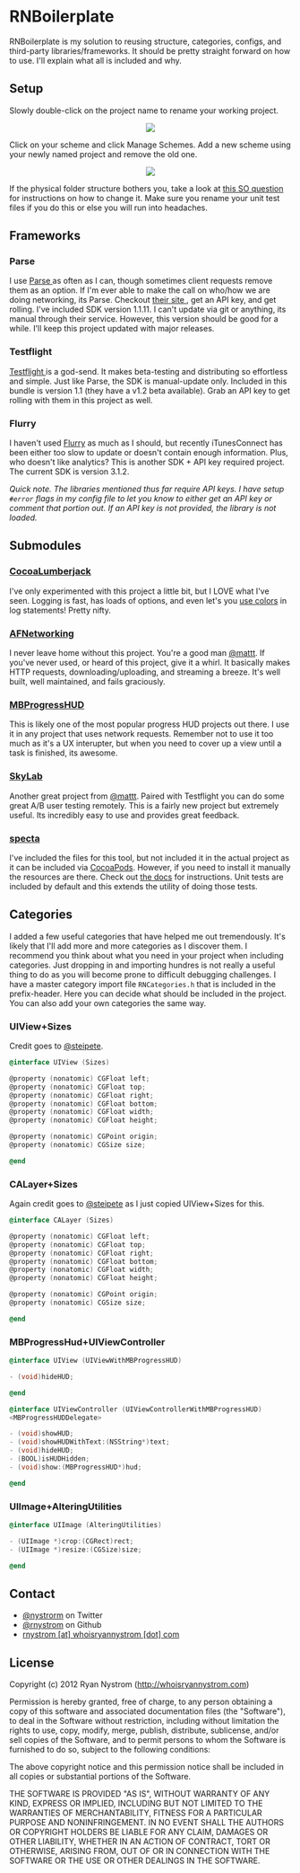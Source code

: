 RNBoilerplate
======

RNBoilerplate is my solution to reusing structure, categories, configs, and third-party libraries/frameworks. It should be pretty straight forward on how to use. I'll explain what all is included and why.

## Setup

Slowly double-click on the project name to rename your working project.

<div style="text-align:center"><img src="https://github.com/rnystrom/RNBoilerplate/blob/public/images/rename.png?raw=true" /></div>

Click on your scheme and click Manage Schemes. Add a new scheme using your newly named project and remove the old one.

<div style="text-align:center"><img src="https://github.com/rnystrom/RNBoilerplate/blob/public/images/scheme.png?raw=true" /></div>

If the physical folder structure bothers you, take a look at [this SO question](http://stackoverflow.com/questions/8262613/renaming-xcode-4-project-and-the-actual-folder) for instructions on how to change it. Make sure you rename your unit test files if you do this or else you will run into headaches.

## Frameworks

### Parse

I use [ Parse ](https://parse.com) as often as I can, though sometimes client requests remove them as an option. If I'm ever able to make the call on who/how we are doing networking, its Parse. Checkout [ their site ](https://parse.com), get an API key, and get rolling. I've included SDK version 1.1.11. I can't update via git or anything, its manual through their service. However, this version should be good for a while. I'll keep this project updated with major releases.

### Testflight

[ Testflight ](https://testflightapp.com/dashboard/) is a god-send. It makes beta-testing and distributing so effortless and simple. Just like Parse, the SDK is manual-update only. Included in this bundle is version 1.1 (they have a v1.2 beta available). Grab an API key to get rolling with them in this project as well.

### Flurry

I haven't used [Flurry](http://www.flurry.com) as much as I should, but recently iTunesConnect has been either too slow to update or doesn't contain enough information. Plus, who doesn't like analytics? This is another SDK + API key required project. The current SDK is version 3.1.2. 

*Quick note. The libraries mentioned thus far require API keys. I have setup <code>#error</code> flags in my config file to let you know to either get an API key or comment that portion out. If an API key is not provided, the library is not loaded.*

## Submodules

### [CocoaLumberjack](https://github.com/robbiehanson/CocoaLumberjack)

I've only experimented with this project a little bit, but I LOVE what I've seen. Logging is fast, has loads of options, and even let's you [use colors](https://github.com/robbiehanson/CocoaLumberjack/wiki/XcodeColors) in log statements! Pretty nifty.

### [AFNetworking](https://github.com/AFNetworking/AFNetworking)

I never leave home without this project. You're a good man [@mattt](https://github.com/mattt). If you've never used, or heard of this project, give it a whirl. It basically makes HTTP requests, downloading/uploading, and streaming a breeze. It's well built, well maintained, and fails graciously.

### [MBProgressHUD](https://github.com/jdg/MBProgressHUD)

This is likely one of the most popular progress HUD projects out there. I use it in any project that uses network requests. Remember not to use it too much as it's a UX interupter, but when you need to cover up a view until a task is finished, its awesome.

### [SkyLab](https://github.com/mattt/SkyLab)

Another great project from [@mattt](https://github.com/mattt). Paired with Testflight you can do some great A/B user testing remotely. This is a fairly new project but extremely useful. Its incredibly easy to use and provides great feedback.

### [specta](https://github.com/petejkim/specta)

I've included the files for this tool, but not included it in the actual project as it can be included via [CocoaPods](https://github.com/CocoaPods/CocoaPods). However, if you need to install it manually the resources are there. Check out [the docs](https://github.com/petejkim/specta) for instructions. Unit tests are included by default and this extends the utility of doing those tests.

## Categories

I added a few useful categories that have helped me out tremendously. It's likely that I'll add more and more categories as I discover them. I recommend you think about what you need in your project when including categories. Just dropping in and importing hundres is not really a useful thing to do as you will become prone to difficult debugging challenges. I have a master category import file <code>RNCategories.h</code> that is included in the prefix-header. Here you can decide what should be included in the project. You can also add your own categories the same way.

### UIView+Sizes

Credit goes to [@steipete](https://github.com/steipete).

``` objective-c
@interface UIView (Sizes)

@property (nonatomic) CGFloat left;
@property (nonatomic) CGFloat top;
@property (nonatomic) CGFloat right;
@property (nonatomic) CGFloat bottom;
@property (nonatomic) CGFloat width;
@property (nonatomic) CGFloat height;

@property (nonatomic) CGPoint origin;
@property (nonatomic) CGSize size;

@end
```

### CALayer+Sizes

Again credit goes to [@steipete](https://github.com/steipete) as I just copied UIView+Sizes for this.

``` objective-c
@interface CALayer (Sizes)

@property (nonatomic) CGFloat left;
@property (nonatomic) CGFloat top;
@property (nonatomic) CGFloat right;
@property (nonatomic) CGFloat bottom;
@property (nonatomic) CGFloat width;
@property (nonatomic) CGFloat height;

@property (nonatomic) CGPoint origin;
@property (nonatomic) CGSize size;

@end
```

### MBProgressHud+UIViewController

``` objective-c
@interface UIView (UIViewWithMBProgressHUD)

- (void)hideHUD;

@end

@interface UIViewController (UIViewControllerWithMBProgressHUD)
<MBProgressHUDDelegate>

- (void)showHUD;
- (void)showHUDWithText:(NSString*)text;
- (void)hideHUD;
- (BOOL)isHUDHidden;
- (void)show:(MBProgressHUD*)hud;

@end
```

### UIImage+AlteringUtilities

``` objective-c
@interface UIImage (AlteringUtilities)

- (UIImage *)crop:(CGRect)rect;
- (UIImage *)resize:(CGSize)size;

@end
```

## Contact

* [@nystrorm](https://twitter.com/nystrorm) on Twitter
* [@rnystrom](https://github.com/rnystrom) on Github
* <a href="mailTo:rnystrom@whoisryannystrom.com">rnystrom [at] whoisryannystrom [dot] com</a>

## License

Copyright (c) 2012 Ryan Nystrom (http://whoisryannystrom.com)

Permission is hereby granted, free of charge, to any person obtaining a copy
of this software and associated documentation files (the "Software"), to deal
in the Software without restriction, including without limitation the rights
to use, copy, modify, merge, publish, distribute, sublicense, and/or sell
copies of the Software, and to permit persons to whom the Software is
furnished to do so, subject to the following conditions:

The above copyright notice and this permission notice shall be included in
all copies or substantial portions of the Software.

THE SOFTWARE IS PROVIDED "AS IS", WITHOUT WARRANTY OF ANY KIND, EXPRESS OR
IMPLIED, INCLUDING BUT NOT LIMITED TO THE WARRANTIES OF MERCHANTABILITY,
FITNESS FOR A PARTICULAR PURPOSE AND NONINFRINGEMENT. IN NO EVENT SHALL THE
AUTHORS OR COPYRIGHT HOLDERS BE LIABLE FOR ANY CLAIM, DAMAGES OR OTHER
LIABILITY, WHETHER IN AN ACTION OF CONTRACT, TORT OR OTHERWISE, ARISING FROM,
OUT OF OR IN CONNECTION WITH THE SOFTWARE OR THE USE OR OTHER DEALINGS IN
THE SOFTWARE.